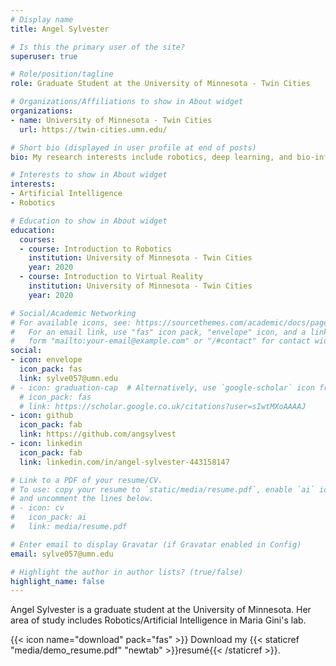 ```yaml
---
# Display name
title: Angel Sylvester

# Is this the primary user of the site?
superuser: true

# Role/position/tagline
role: Graduate Student at the University of Minnesota - Twin Cities 

# Organizations/Affiliations to show in About widget
organizations:
- name: University of Minnesota - Twin Cities 
  url: https://twin-cities.umn.edu/

# Short bio (displayed in user profile at end of posts)
bio: My research interests include robotics, deep learning, and bio-informatics. 

# Interests to show in About widget
interests:
- Artificial Intelligence
- Robotics

# Education to show in About widget
education:
  courses:
  - course: Introduction to Robotics
    institution: University of Minnesota - Twin Cities
    year: 2020
  - course: Introduction to Virtual Reality
    institution: University of Minnesota - Twin Cities
    year: 2020

# Social/Academic Networking
# For available icons, see: https://sourcethemes.com/academic/docs/page-builder/#icons
#   For an email link, use "fas" icon pack, "envelope" icon, and a link in the
#   form "mailto:your-email@example.com" or "/#contact" for contact widget.
social:
- icon: envelope
  icon_pack: fas
  link: sylve057@umn.edu
# - icon: graduation-cap  # Alternatively, use `google-scholar` icon from `ai` icon pack
  # icon_pack: fas
  # link: https://scholar.google.co.uk/citations?user=sIwtMXoAAAAJ
- icon: github
  icon_pack: fab
  link: https://github.com/angsylvest
- icon: linkedin
  icon_pack: fab
  link: linkedin.com/in/angel-sylvester-443158147

# Link to a PDF of your resume/CV.
# To use: copy your resume to `static/media/resume.pdf`, enable `ai` icons in `params.toml`, 
# and uncomment the lines below.
# - icon: cv
#   icon_pack: ai
#   link: media/resume.pdf

# Enter email to display Gravatar (if Gravatar enabled in Config)
email: sylve057@umn.edu

# Highlight the author in author lists? (true/false)
highlight_name: false
---
```


Angel Sylvester is a graduate student at the University of Minnesota. Her area of study includes Robotics/Artificial Intelligence in Maria Gini's lab. 

{{< icon name="download" pack="fas" >}} Download my {{< staticref "media/demo_resume.pdf" "newtab" >}}resumé{{< /staticref >}}.
